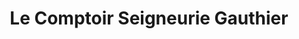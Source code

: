 ---
title: "Le Comptoir Seigneurie Gauthier"
url: /montelimar/le-comptoir-seigneurie-gauthier/
shop: peinture
---